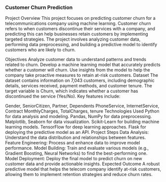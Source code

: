 ### Customer Churn Prediction
Project Overview
This project focuses on predicting customer churn for a telecommunications company using machine learning. Customer churn refers to when customers discontinue their services with a company, and predicting this can help businesses retain customers by implementing targeted strategies. The project involves analyzing customer data, performing data preprocessing, and building a predictive model to identify customers who are likely to churn.

Objectives
Analyze customer data to understand patterns and trends related to churn.
Develop a machine learning model that accurately predicts whether a customer will churn.
Use insights from the model to help the company take proactive measures to retain at-risk customers.
Dataset
The dataset contains information on 7,043 customers, including demographic details, services received, payment methods, and customer tenure. The target variable is Churn, which indicates whether a customer has discontinued the service (Yes/No). Key features include:

Gender, SeniorCitizen, Partner, Dependents
PhoneService, InternetService, Contract
MonthlyCharges, TotalCharges, tenure
Technologies Used
Python for data analysis and modeling.
Pandas, NumPy for data preprocessing.
Matplotlib, Seaborn for data visualization.
Scikit-Learn for building machine learning models.
TensorFlow for deep learning approaches.
Flask for deploying the predictive model as an API.
Project Steps
Data Analysis: Understand the data distribution and relationships between features.
Feature Engineering: Process and enhance data to improve model performance.
Model Building: Train and evaluate various models (e.g., Gradient Boosting, Neural Networks) to find the best-performing one.
Model Deployment: Deploy the final model to predict churn on new customer data and provide actionable insights.
Expected Outcome
A robust predictive model that helps the telecom company identify at-risk customers, allowing them to implement retention strategies and reduce churn rates.
